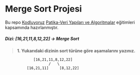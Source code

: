 # Merge Sort Projesi

Bu repo [Kodluyoruz](https://www.kodluyoruz.org) [Patika-Veri Yapıları ve Algoritmalar](https://app.patika.dev/courses/veri-yapilari-ve-algoritmalar) eğitimleri kapsamında hazırlanmıştır.

##### Dizi: [16,21,11,8,12,22] -> Merge Sort

>**1. Yukarıdaki dizinin sort türüne göre aşamalarını yazınız.**

                 [16,21,11,8,12,22]
                        /   \ 
              [16,21,11]     [8,12,22]   
